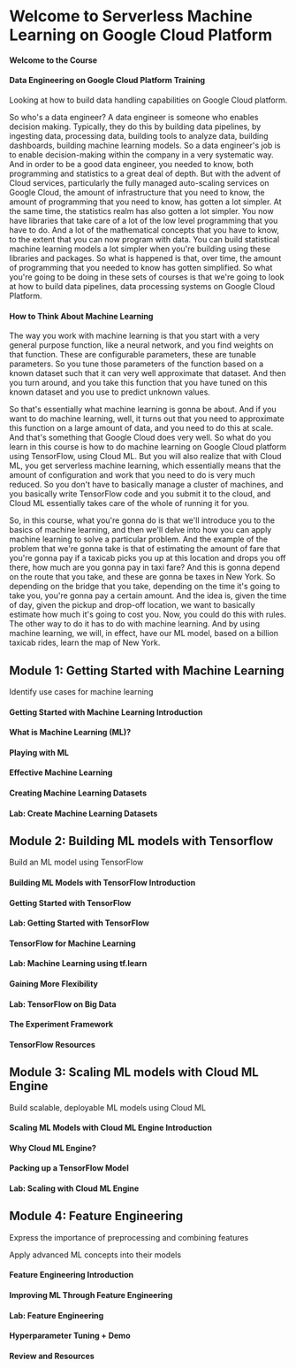 # Welcome to Serverless Machine Learning on Google Cloud Platform
#### Welcome to the Course
#### Data Engineering on Google Cloud Platform Training
Looking at how to build data handling capabilities on Google Cloud platform.

So who's a data engineer? A data engineer is someone who enables decision making. Typically, they do this by building data pipelines, by ingesting data, processing data, building tools to analyze data, building dashboards, building machine learning models. So a data engineer's job is to enable decision-making within the company in a very systematic way. And in order to be a good data engineer, you needed to know, both programming and statistics to a great deal of depth. But with the advent of Cloud services, particularly the fully managed auto-scaling services on Google Cloud, the amount of infrastructure that you need to know, the amount of programming that you need to know, has gotten a lot simpler. At the same time, the statistics realm has also gotten a lot simpler. You now have libraries that take care of a lot of the low level programming that you have to do. And a lot of the mathematical concepts that you have to know, to the extent that you can now program with data. You can build statistical machine learning models a lot simpler when you're building using these libraries and packages. So what is happened is that, over time, the amount of programming that you needed to know has gotten simplified. So what you're going to be doing in these sets of courses is that we're going to look at how to build data pipelines, data processing systems on Google Cloud Platform.

#### How to Think About Machine Learning
The way you work with machine learning is that you start with a very general purpose function, like a neural network, and you find weights on that function. These are configurable parameters, these are tunable parameters. So you tune those parameters of the function based on a known dataset such that it can very well approximate that dataset. And then you turn around, and you take this function that you have tuned on this known dataset and you use to predict unknown values.

So that's essentially what machine learning is gonna be about. And if you want to do machine learning, well, it turns out that you need to approximate this function on a large amount of data, and you need to do this at scale. And that's something that Google Cloud does very well. So what do you learn in this course is how to do machine learning on Google Cloud platform using TensorFlow, using Cloud ML. But you will also realize that with Cloud ML, you get serverless machine learning, which essentially means that the amount of configuration and work that you need to do is very much reduced. So you don't have to basically manage a cluster of machines, and you basically write TensorFlow code and you submit it to the cloud, and Cloud ML essentially takes care of the whole of running it for you.

So, in this course, what you're gonna do is that we'll introduce you to the basics of machine learning, and then we'll delve into how you can apply machine learning to solve a particular problem. And the example of the problem that we're gonna take is that of estimating the amount of fare that you're gonna pay if a taxicab picks you up at this location and drops you off there, how much are you gonna pay in taxi fare? And this is gonna depend on the route that you take, and these are gonna be taxes in New York. So depending on the bridge that you take, depending on the time it's going to take you, you're gonna pay a certain amount. And the idea is, given the time of day, given the pickup and drop-off location, we want to basically estimate how much it's going to cost you. Now, you could do this with rules. The other way to do it has to do with machine learning. And by using machine learning, we will, in effect, have our ML model, based on a billion taxicab rides, learn the map of New York. 

## Module 1: Getting Started with Machine Learning
Identify use cases for machine learning
#### Getting Started with Machine Learning Introduction
#### What is Machine Learning (ML)?
#### Playing with ML
#### Effective Machine Learning
#### Creating Machine Learning Datasets
#### Lab: Create Machine Learning Datasets

## Module 2: Building ML models with Tensorflow
Build an ML model using TensorFlow
#### Building ML Models with TensorFlow Introduction
#### Getting Started with TensorFlow
#### Lab: Getting Started with TensorFlow
#### TensorFlow for Machine Learning
#### Lab: Machine Learning using tf.learn
#### Gaining More Flexibility
#### Lab: TensorFlow on Big Data
#### The Experiment Framework
#### TensorFlow Resources

## Module 3: Scaling ML models with Cloud ML Engine
Build scalable, deployable ML models using Cloud ML
#### Scaling ML Models with Cloud ML Engine Introduction
#### Why Cloud ML Engine?
#### Packing up a TensorFlow Model
#### Lab: Scaling with Cloud ML Engine

## Module 4: Feature Engineering
Express the importance of preprocessing and combining features

Apply advanced ML concepts into their models

#### Feature Engineering Introduction
#### Improving ML Through Feature Engineering
#### Lab: Feature Engineering
#### Hyperparameter Tuning + Demo
#### Review and Resources
